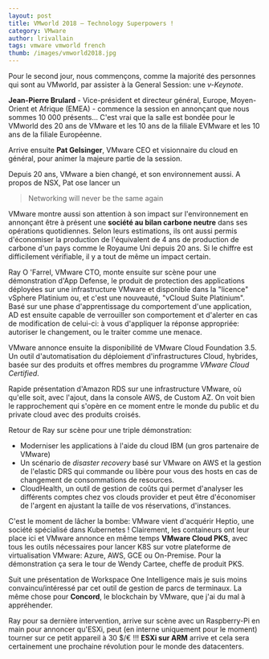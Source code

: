 ```yaml
---
layout: post
title: VMworld 2018 – Technology Superpowers !
category: VMware
author: lrivallain
tags: vmware vmworld french
thumb: /images/vmworld2018.jpg
---
```


Pour le second jour, nous commençons, comme la majorité des personnes qui sont au VMworld, par assister à la General Session: une *v-Keynote*.

**Jean-Pierre Brulard** - Vice-président et directeur général, Europe, Moyen-Orient et Afrique (EMEA) -  commence la session en annonçant que nous sommes 10 000 présents… C'est vrai que la salle est bondée pour le VMworld des 20 ans de VMware et les 10 ans de la filiale EVMware et les 10 ans de la filiale Européenne.

Arrive ensuite **Pat Gelsinger**, VMware CEO et visionnaire du cloud en général, pour animer la majeure partie de la session.

Depuis 20 ans, VMware a bien changé, et son environnement aussi. A propos de NSX, Pat ose lancer un 

> Networking will never be the same again

VMware montre aussi son attention à son impact sur l'environnement en annonçant être à présent une **société au bilan carbone neutre** dans ses opérations quotidiennes. Selon leurs estimations, ils ont aussi permis d'économiser la production de l'équivalent de 4 ans de production de carbone d'un pays comme le Royaume Uni depuis 20 ans. Si le chiffre est difficilement vérifiable, il y a tout de même un impact certain.

Ray O 'Farrel,  VMware CTO, monte ensuite sur scène pour une démonstration d'App Defense, le produit de protection des applications déployées sur une infrastructure VMware et disponible dans la "licence" vSphere Platinium ou, et c'est une nouveauté, "vCloud Suite Platinium". Basé sur une phase d'apprentissage du comportement d'une application, AD est ensuite capable de verrouiller son comportement et d'alerter en cas de modification de celui-ci: à vous d'appliquer la réponse appropriée: autoriser le changement, ou le traiter comme une menace.

VMware annonce ensuite la disponibilité de VMware Cloud Foundation 3.5. Un outil d'automatisation du déploiement d'infrastructures Cloud, hybrides, basée sur des produits et offres membres du programme *VMware Cloud Certified*.

Rapide présentation d'Amazon RDS sur une infrastructure VMware, où qu'elle soit, avec l'ajout, dans la console AWS, de Custom  AZ. On voit bien le rapprochement qui s'opère en ce moment entre le monde du public et du private cloud avec des produits croisés.

Retour de Ray sur scène pour une triple démonstration:
* Moderniser les applications à l'aide du cloud IBM (un gros partenaire de VMware)
* Un scénario de *disaster recovery* basé sur VMware on AWS et la gestion de l'elastic DRS qui commande ou libère pour vous des hosts en cas de changement de consommations de resources.
* CloudHealth, un outil de gestion de coûts qui permet d'analyser les différents comptes chez vos clouds provider et peut être d'économiser de l'argent en ajustant la taille de vos réservations, d'instances.

C'est le moment de lâcher la bombe: VMware vient d'acquérir Heptio, une société spécialisé dans Kubernetes ! Clairement, les containeurs ont leur place ici et VMware annonce en même temps **VMware Cloud PKS**, avec tous les outils nécessaires pour lancer K8S sur votre plateforme de virtualisation VMware: Azure, AWS, GCE ou On-Premise. Pour la démonstration ça sera le tour de Wendy Cartee, cheffe de produit PKS.

Suit une présentation de Workspace One Intelligence mais je suis moins convaincu/intéressé par cet outil de gestion de parcs de terminaux. La même chose pour **Concord**, le blockchain by VMware, que j'ai du mal à appréhender.

Ray pour sa dernière intervention, arrive sur scène avec un Raspberry-Pi en main pour annoncer qu'ESXi, peut (en interne uniquement pour le moment) tourner sur ce petit appareil à 30 $/€ !!! **ESXi sur ARM** arrive et cela sera certainement une prochaine révolution pour le monde des datacenters.